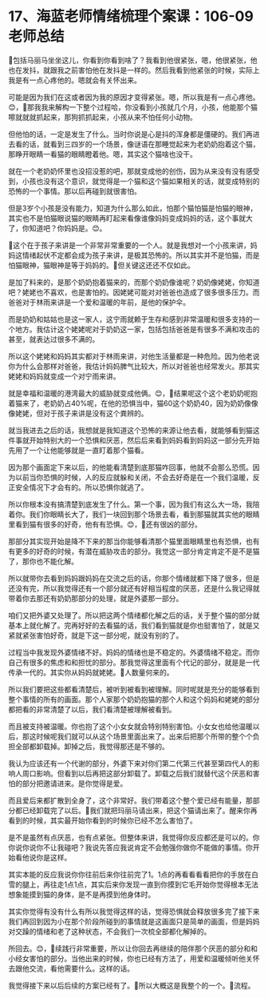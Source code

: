 # 17、海蓝老师情绪梳理个案课：106-09 老师总结

🎼包括马丽马坐坐这儿，你看到你看到啥了？我看到他很紧张，嗯，他很紧张，他也在发抖，就跟我之前害怕他在发抖是一样的。然后我看到他紧张的时候，实际上我是有一点心疼他的。嗯就会有关怀出来。

可能是因为我们在这或者因为我的原因才变得紧张。嗯，所以我是有一点心疼他。😊，🎼那我我来解构一下整个过程哈，你没看到小孩就几个月，小孩，他能那个猫嚓就就就抓起来，那狗抓抓起来，小孩从来不怕任何小动物。

但他怕的话，一定是发生了什么。当时你说是心是抖的浑身都是僵硬的。我们再进去看的话，就看到三四岁的一个场景，像谜语在那睡觉起来为老奶奶抱着这个猫，那睁开眼睛一看猫的眼睛瞪着他。嗯，其实这个猫啥也没干。

就在一个老奶奶怀里也没招没惹的吧，那就变成他的创伤，因为从来没有没有感受到，小孩也没有这个意识，就觉得是一个猫和这个猫如果相关的话，就变成特别的恐怖的一个事情。那以后再碰到就很害怕。

但是3岁个小孩是没有能力，知道为什么那么如此，怕那个猫怕猫是怕猫的眼神，其实也不是怕猫眼说猫的眼睛再盯起来看像谁像妈妈变成妈妈的话，这个事就大了，你知道吧？你妈妈是。😊。

🎼这个在于孩子来讲是一个非常非常重要的一个人。就是我想对一个小孩来讲，妈妈这情绪起伏不定都会成为孩子来讲，是极其恐怖的。所以其实并不是怕猫，而是怕猫眼神，猫眼神是等于妈妈的。🎼但关键这还还不仅如此。

是加了料来的，是那个奶奶抱着猫来的，而那个奶奶像谁呢？奶奶像姥姥，你知道吧？姥姥也不喜欢，也是害怕的。因姥姥可能对对爸爸也造成了很多很多压力。而爸爸对于林雨来讲是一个爱和温暖的年前，是他的保护伞。

而是奶奶和姑姑也是这一家人，这宁雨就赖于生存和感到非常温暖和很多支持的一个地方。我估计这个姥姥呢对于奶奶这一家，包括包括爸爸是有很多不满和攻击的甚至，就表达过很多不满的。

所以这个姥姥和妈妈其实都对于林雨来讲，对他生活量都是一种危险。因为他老说你为什么会那样对爸爸，我估计妈妈脾气比较大，所以对爸爸也经常发火。那其实姥姥和妈妈就变成一个对宁雨来讲。

就是幸福和温暖的港湾最大的威胁就变成他俩。😊，🎼结果呢这个这个老奶奶呢抱着猫来了，老奶奶占40%呢，在他的恐惧当中，猫60这个奶奶40，因为奶奶像像像姥姥，但对于孩子来讲是没有这个粪辨的。

就当我进去之后的话，我想就是我知道这个恐怖的来源让他去看，就能够看到猫这件事就开始特别大的一个恐惧和厌恶，然后后来看到妈妈看到妈妈这一部分先开始先用了一个让他能够就是一直盯着那个猫看。

因为那个画面定下来以后，的他能看清楚到底那猫咋回事，他就不会那么恐慌。因为以前当你恐惧的时候，人的反应就躲和关闭，不会去好奇是在一个我们温暖，反正安全情况下才会有的。所以恐惧你就逃了。

所以你根本没有搞清楚到底发生了什么。第一个事，因为我们有这么大一场，我陪着你。我们你眼睛长大了，我们一块回到那个场景去看，看到那猫就其实他的眼睛里看到猫有很多的好奇，他有有恐惧。😊，🎼还有很凶的部分。

那部分其实现开始是降不下来的那当你能够看清那个猫里面眼睛里也有恐惧，也有有更多的好奇的时候，有潜在威胁攻击的部分。我觉这一部分肯定肯定不是不是猫了，那你也不能化解。

所以就带你去看到妈妈跟妈妈在交流之后的话，你那个情绪就都下降了很多，但是还没有完，所以我觉得还有一个部分就还有好相当程度的厌恶，还是什么我记得就带着你去那还有奶奶那部分的处理，就是外婆那一部分。

咱们又把外婆又处理了。所以把这两个情绪都化解之后的话，关于整个猫的部分就基本上就化解了。完再好好的去看猫的话，我们看到猫就是你也挺害怕了，就是又紧就紧张害怕好奇，就是下这一部分呢，就没有别的了。

过程当中我发现外婆情绪不好。妈妈的情绪也是不稳定的。外婆情绪不稳定。而你自己有很多的焦虑和和担忧的部分。那我觉得这里面有个代记的部分，就是是一代传承一代的。其实你从妈妈就姥姥。🎼人数量何来的。

所以我们要把这些都看清楚后，被听到被看到被理解。同时呢就是充分的能够看到整个事情的所有的画面。那个人家那个奶奶抱猫的那个人和这个妈妈和姥姥的部分都把看的非常清楚了以后，我们看清楚被理解被看到。

而且被支持被温暖。你也抱了这个小女女就会特别特别害怕。小女女也给他温暖以后，那这时候呢我们就可以从这个场景里面出来了。出来后把那个所带的整个个负担全部都卸载掉。卸掉之后，我觉得那还是不够的。

我认为应该还有一个代谢的部分，外婆下来对你们第二代第三代甚至第四代人的影响人周口影响。但看到以后再把这部分卸载了。卸载之后我们就替代这个厌恶和害怕的部分把邀请进来。是你觉得是爱。

而且爱后来都扩散到全身了，这个非常好。我们带着这个整个爱已经有能量，那部分都已经卸载完了以后。🎼我们就把玛丽马请出来，把这个猫请出来了。醒来你再看到的时候，其实最开始你看到的时候你已经不怎么害怕了。

是不是虽然有点厌恶，也有点紧张。但整体来讲，我觉得你反应都还是可以的。你你说你说你不让我碰吧？我说先答应我说肯定不会勉强你做你不能做的事情。你开始看他说你是这样。

其实本能的反应我说你你往前后来你往前完了1。1点的再看看看看把你的手放在白雪的腿上，再往走1点1点，其实后来你发现一直到你摸到它毛开始你觉得根本无法想象能摸到猫的身体，是不是再摸到他身体时。

其实你觉得有没有什么有所以我觉得这样的话，觉得恐惧就会释放很多完了接下来我们再回到因为小在那个阶段所碰到的事情就是这画面只是简单的画面，但是妈妈对交躁的情绪和老了这种状态，不会我们一次梳全部都化解掉的。

所回去。😊，🎼续践行非常重要，所以让你回去再继续的陪伴那个厌恶的部分和和小经女害怕的部分。当他出来的时候，你也已经有方法了，用爱和温暖倾听他关怀去跟他交流，看他需要什么。这样的话。

我觉得接下来以后后续的方案已经有了。🎼所以大概这是我整个的一个。🎼流程。